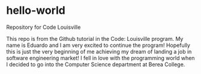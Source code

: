 # hello-world
Repository for Code Louisville

This repo is from the Github tutorial in the Code: Louisville program. 
My name is Eduardo and I am very excited to continue the program! Hopefully this is just the very beginning of me achieving my dream of landing a job in software engineering market! I fell in love with the programming world when I decided to go into the Computer Science department at Berea College. 
